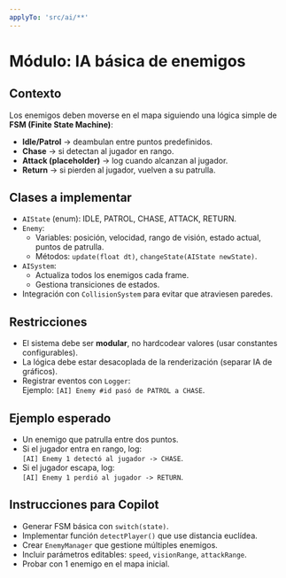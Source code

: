 ```yaml
---
applyTo: 'src/ai/**'
---
```


# Módulo: IA básica de enemigos

## Contexto
Los enemigos deben moverse en el mapa siguiendo una lógica simple de **FSM (Finite State Machine)**:
- **Idle/Patrol** → deambulan entre puntos predefinidos.
- **Chase** → si detectan al jugador en rango.
- **Attack (placeholder)** → log cuando alcanzan al jugador.
- **Return** → si pierden al jugador, vuelven a su patrulla.

## Clases a implementar
- `AIState` (enum): IDLE, PATROL, CHASE, ATTACK, RETURN.
- `Enemy`:
  - Variables: posición, velocidad, rango de visión, estado actual, puntos de patrulla.
  - Métodos: `update(float dt)`, `changeState(AIState newState)`.
- `AISystem`:
  - Actualiza todos los enemigos cada frame.
  - Gestiona transiciones de estados.
- Integración con `CollisionSystem` para evitar que atraviesen paredes.

## Restricciones
- El sistema debe ser **modular**, no hardcodear valores (usar constantes configurables).
- La lógica debe estar desacoplada de la renderización (separar IA de gráficos).
- Registrar eventos con `Logger`:  
  Ejemplo: `[AI] Enemy #id pasó de PATROL a CHASE`.

## Ejemplo esperado
- Un enemigo que patrulla entre dos puntos.
- Si el jugador entra en rango, log:  
  `[AI] Enemy 1 detectó al jugador -> CHASE`.
- Si el jugador escapa, log:  
  `[AI] Enemy 1 perdió al jugador -> RETURN`.

## Instrucciones para Copilot
- Generar FSM básica con `switch(state)`.
- Implementar función `detectPlayer()` que use distancia euclídea.
- Crear `EnemyManager` que gestione múltiples enemigos.
- Incluir parámetros editables: `speed`, `visionRange`, `attackRange`.
- Probar con 1 enemigo en el mapa inicial.
